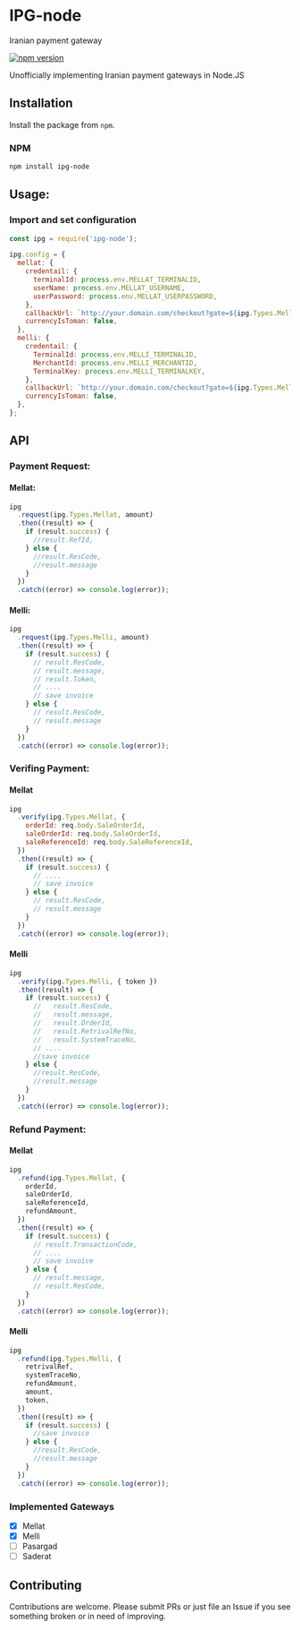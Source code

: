 # IPG-node

Iranian payment gateway

[![npm version](https://badge.fury.io/js/mellat-checkout.svg)](https://badge.fury.io/js/mellat-checkout)

Unofficially implementing Iranian payment gateways in Node.JS

## Installation

Install the package from `npm`.

### NPM

```bash
npm install ipg-node
```

## Usage:

### Import and set configuration

```javascript
const ipg = require('ipg-node');

ipg.config = {
  mellat: {
    credentail: {
      terminalId: process.env.MELLAT_TERMINALID,
      userName: process.env.MELLAT_USERNAME,
      userPassword: process.env.MELLAT_USERPASSWORD,
    },
    callbackUrl: `http://your.domain.com/checkout?gate=${ipg.Types.Mellat}`,
    currencyIsToman: false,
  },
  melli: {
    credentail: {
      TerminalId: process.env.MELLI_TERMINALID,
      MerchantId: process.env.MELLI_MERCHANTID,
      TerminalKey: process.env.MELLI_TERMINALKEY,
    },
    callbackUrl: `http://your.domain.com/checkout?gate=${ipg.Types.Melli}`,
    currencyIsToman: false,
  },
};
```

## API

### Payment Request:

#### Mellat:

```javascript
ipg
  .request(ipg.Types.Mellat, amount)
  .then((result) => {
    if (result.success) {
      //result.RefId,
    } else {
      //result.ResCode,
      //result.message
    }
  })
  .catch((error) => console.log(error));
```

#### Melli:

```javascript
ipg
  .request(ipg.Types.Melli, amount)
  .then((result) => {
    if (result.success) {
      // result.ResCode,
      // result.message,
      // result.Token,
      // ....
      // save invoice
    } else {
      // result.ResCode,
      // result.message
    }
  })
  .catch((error) => console.log(error));
```

### Verifing Payment:

#### Mellat

```javascript
ipg
  .verify(ipg.Types.Mellat, {
    orderId: req.body.SaleOrderId,
    saleOrderId: req.body.SaleOrderId,
    saleReferenceId: req.body.SaleReferenceId,
  })
  .then((result) => {
    if (result.success) {
      // ....
      // save invoice
    } else {
      // result.ResCode,
      // result.message
    }
  })
  .catch((error) => console.log(error));
```

#### Melli

```javascript
ipg
  .verify(ipg.Types.Melli, { token })
  .then((result) => {
    if (result.success) {
      //   result.ResCode,
      //   result.message,
      //   result.OrderId,
      //   result.RetrivalRefNo,
      //   result.SystemTraceNo,
      // ....
      //save invoice
    } else {
      //result.ResCode,
      //result.message
    }
  })
  .catch((error) => console.log(error));
```

### Refund Payment:

#### Mellat

```javascript
ipg
  .refund(ipg.Types.Mellat, {
    orderId,
    saleOrderId,
    saleReferenceId,
    refundAmount,
  })
  .then((result) => {
    if (result.success) {
      // result.TransactionCode,
      // ....
      // save invoice
    } else {
      // result.message,
      // result.ResCode,
    }
  })
  .catch((error) => console.log(error));
```

#### Melli

```javascript
ipg
  .refund(ipg.Types.Melli, {
    retrivalRef,
    systemTraceNo,
    refundAmount,
    amount,
    token,
  })
  .then((result) => {
    if (result.success) {
      //save invoice
    } else {
      //result.ResCode,
      //result.message
    }
  })
  .catch((error) => console.log(error));
```

### Implemented Gateways 

- [x] Mellat
- [x] Melli
- [ ] Pasargad
- [ ] Saderat

## Contributing

Contributions are welcome. Please submit PRs or just file an Issue if you see something broken or in need of improving.
